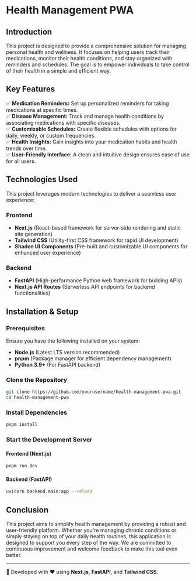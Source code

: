 # Health Management PWA

## Introduction
This project is designed to provide a comprehensive solution for managing personal health and wellness. It focuses on helping users track their medications, monitor their health conditions, and stay organized with reminders and schedules. The goal is to empower individuals to take control of their health in a simple and efficient way.

## Key Features
✅ **Medication Reminders:** Set up personalized reminders for taking medications at specific times.  
✅ **Disease Management:** Track and manage health conditions by associating medications with specific diseases.  
✅ **Customizable Schedules:** Create flexible schedules with options for daily, weekly, or custom frequencies.  
✅ **Health Insights:** Gain insights into your medication habits and health trends over time.  
✅ **User-Friendly Interface:** A clean and intuitive design ensures ease of use for all users.  

## Technologies Used
This project leverages modern technologies to deliver a seamless user experience:

### **Frontend**
- **Next.js** (React-based framework for server-side rendering and static site generation)
- **Tailwind CSS** (Utility-first CSS framework for rapid UI development)
- **Shadcn UI Components** (Pre-built and customizable UI components for enhanced user experience)

### **Backend**
- **FastAPI** (High-performance Python web framework for building APIs)
- **Next.js API Routes** (Serverless API endpoints for backend functionalities)

## Installation & Setup
### **Prerequisites**
Ensure you have the following installed on your system:
- **Node.js** (Latest LTS version recommended)
- **pnpm** (Package manager for efficient dependency management)
- **Python 3.9+** (For FastAPI backend)

### **Clone the Repository**
```sh
git clone https://github.com/yourusername/health-management-pwa.git
cd health-management-pwa
```

### **Install Dependencies**
```sh
pnpm install
```

### **Start the Development Server**
#### **Frontend** (Next.js)
```sh
pnpm run dev
```

#### **Backend** (FastAPI)
```sh
uvicorn backend.main:app --reload
```

## Conclusion
This project aims to simplify health management by providing a robust and user-friendly platform. Whether you're managing chronic conditions or simply staying on top of your daily health routines, this application is designed to support you every step of the way. We are committed to continuous improvement and welcome feedback to make this tool even better.

---
🚀 Developed with ❤️ using **Next.js**, **FastAPI**, and **Tailwind CSS**.
